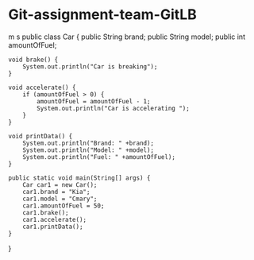 # Git-assignment-team-GitLB

m s 
    public class Car {
    public String brand;
    public String model;
    public int amountOfFuel;
  
    void brake() {
        System.out.println("Car is breaking");
    }

    void accelerate() {
        if (amountOfFuel > 0) {
            amountOfFuel = amountOfFuel - 1;
            System.out.println("Car is accelerating ");
        } 
    }

    void printData() {
        System.out.println("Brand: " +brand);
        System.out.println("Model: " +model);
        System.out.println("Fuel: " +amountOfFuel);
    }

    public static void main(String[] args) {
        Car car1 = new Car();
        car1.brand = "Kia";
        car1.model = "Cmary";
        car1.amountOfFuel = 50;
        car1.brake();
        car1.accelerate();
        car1.printData();
    }
}
